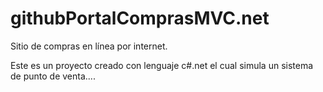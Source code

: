 # githubPortalComprasMVC.net
Sitio de compras en línea por internet.

Este es un proyecto creado con lenguaje c#.net el cual simula un sistema de punto de venta....
